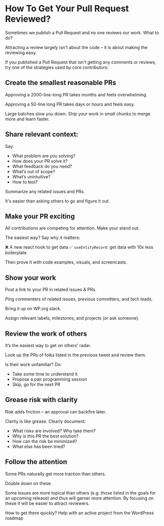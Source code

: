 # How To Get Your Pull Request Reviewed?

Sometimes we publish a Pull Request and no one reviews our work. What to do?

Attracting a review largely isn't about the code – it is about making the reviewing easy.

If you published a Pull Request that isn't getting any comments or reviews, try one of the strategies used by core contributors:

## Create the smallest reasonable PRs

Approving a 2000-line-long PR takes months and feels overwhelming.

Approving a 50-line long PR takes days or hours and feels easy.

Large batches slow you down. Ship your work in small chunks to merge more and learn faster.

## Share relevant context:

Say:
* What problem are you solving?
* How does your PR solve it?
* What feedback do you need?
* What’s out of scope?
* What’s unintuitive?
* How to test?

Summarize any related issues and PRs.

It's easier than asking others to go and figure it out.

## Make your PR exciting

All contributions are competing for attention. Make your stand out.

The easiest way? Say why it matters:

❌ A new react hook to get data
✅ `useEntityRecord`: get data with 10x less boilerplate

Then prove it with code examples, visuals, and screencasts.

## Show your work

Post a link to your PR in related issues & PRs.

Ping commenters of related issues, previous committers, and tech leads.

Bring it up on WP.org slack.

Assign relevant labels, milestones, and projects (or ask someone).

## Review the work of others

It’s the easiest way to get on others’ radar.

Look up the PRs of folks listed in the previous tweet and review them.

Is their work unfamiliar? Do:

* Take some time to understand it
* Propose a pair programming session
* Skip, go for the next PR

## Grease risk with clarity

Risk adds friction – an approval can backfire later.

Clarity is like grease. Clearly document:

* What risks are involved? Why take them?
* Why is this PR the best solution?
* How can the risk be minimized?
* What else has been tried?

## Follow the attention

Some PRs naturally get more traction than others.

Double down on these.

Some Issues are more topical than others (e.g. those listed in the goals for an upcoming release) and thus will garner more attention. By focusing on these it will be easier to attract reviewers.

How to get there quickly? Help with an active project from the WordPress roadmap
